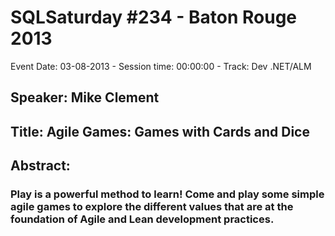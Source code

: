 # SQLSaturday #234 - Baton Rouge 2013
Event Date: 03-08-2013 - Session time: 00:00:00 - Track: Dev .NET/ALM
## Speaker: Mike Clement
## Title: Agile Games: Games with Cards and Dice
## Abstract:
### Play is a powerful method to learn! Come and play some simple agile games to explore the different values that are at the foundation of Agile and Lean development practices.


